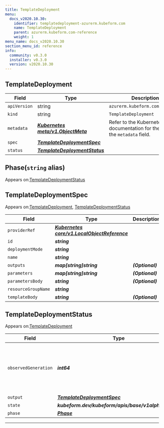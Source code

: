 ```yaml
---
title: TemplateDeployment
menu:
  docs_v2020.10.30:
    identifier: templatedeployment-azurerm.kubeform.com
    name: TemplateDeployment
    parent: azurerm.kubeform.com-reference
    weight: 1
menu_name: docs_v2020.10.30
section_menu_id: reference
info:
  community: v0.3.0
  installer: v0.3.0
  version: v2020.10.30
---
```


## TemplateDeployment
| Field | Type | Description |
| ------ | ----- | ----------- |
| `apiVersion` | string | `azurerm.kubeform.com/v1alpha1` |
|    `kind` | string | `TemplateDeployment` |
| `metadata` | ***[Kubernetes meta/v1.ObjectMeta](https://v1-18.docs.kubernetes.io/docs/reference/generated/kubernetes-api/v1.18/#objectmeta-v1-meta)***|Refer to the Kubernetes API documentation for the fields of the `metadata` field.|
| `spec` | ***[TemplateDeploymentSpec](#templatedeploymentspec)***||
| `status` | ***[TemplateDeploymentStatus](#templatedeploymentstatus)***||
## Phase(`string` alias)

Appears on:[TemplateDeploymentStatus](#templatedeploymentstatus)

## TemplateDeploymentSpec

Appears on:[TemplateDeployment](#templatedeployment), [TemplateDeploymentStatus](#templatedeploymentstatus)

| Field | Type | Description |
| ------ | ----- | ----------- |
| `providerRef` | ***[Kubernetes core/v1.LocalObjectReference](https://v1-18.docs.kubernetes.io/docs/reference/generated/kubernetes-api/v1.18/#localobjectreference-v1-core)***||
| `id` | ***string***||
| `deploymentMode` | ***string***||
| `name` | ***string***||
| `outputs` | ***map[string]string***| ***(Optional)*** |
| `parameters` | ***map[string]string***| ***(Optional)*** |
| `parametersBody` | ***string***| ***(Optional)*** |
| `resourceGroupName` | ***string***||
| `templateBody` | ***string***| ***(Optional)*** |
## TemplateDeploymentStatus

Appears on:[TemplateDeployment](#templatedeployment)

| Field | Type | Description |
| ------ | ----- | ----------- |
| `observedGeneration` | ***int64***| ***(Optional)*** Resource generation, which is updated on mutation by the API Server.|
| `output` | ***[TemplateDeploymentSpec](#templatedeploymentspec)***| ***(Optional)*** |
| `state` | ***kubeform.dev/kubeform/apis/base/v1alpha1.State***| ***(Optional)*** |
| `phase` | ***[Phase](#phase)***| ***(Optional)*** |
---
